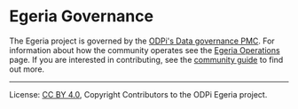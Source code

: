 <!-- SPDX-License-Identifier: CC-BY-4.0 -->
<!-- Copyright Contributors to the ODPi Egeria project. -->

# Egeria Governance

The Egeria project is governed by the [ODPi's Data governance PMC](https://odpi.github.io/data-governance/).
For information about how the community operates see the [Egeria Operations](./Egeria-Operations.md) page.
If you are interested in contributing, see the [community guide](./Community-Guide.md) to find out more.


----
License: [CC BY 4.0](https://creativecommons.org/licenses/by/4.0/),
Copyright Contributors to the ODPi Egeria project.
